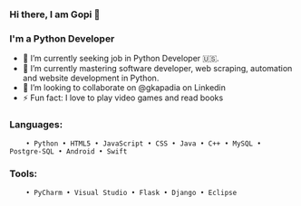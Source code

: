 ### Hi there, I am Gopi 👋

<!--
**grk2188/grk2188** is a ✨ _special_ ✨ repository because its `README.md` (this file) appears on your GitHub profile.
-->
### I'm a Python Developer


- 🔭 I’m currently seeking job in Python Developer 🇺🇸.
- 🌱 I’m currently mastering software developer, web scraping, automation and website development in Python.
- 👯 I’m looking to collaborate on @gkapadia on Linkedin
- ⚡ Fun fact: I love to play video games and read books


### Languages:

        • Python • HTML5 • JavaScript • CSS • Java • C++ • MySQL • Postgre-SQL • Android • Swift

### Tools:

        • PyCharm • Visual Studio • Flask • Django • Eclipse
